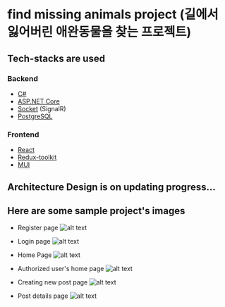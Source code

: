 # find missing animals project (길에서 잃어버린 애완동물을 찾는 프로젝트)

## Tech-stacks are used
### Backend
* [C#](https://#)
* [ASP.NET Core](https://#)
* [Socket](https://#) (SignalR)
* [PostgreSQL](https://#)
### Frontend 
* [React](https://#)
* [Redux-toolkit](https://#)
* [MUI](https://#)

## Architecture Design is on updating progress...

## Here are some sample project's images
* Register page
![alt text](https://user-images.githubusercontent.com/48620639/209404911-f98bc629-0dff-4a46-8d0a-46edd8d45048.png)

* Login page
![alt text](https://user-images.githubusercontent.com/48620639/209404936-73779f2c-1250-46a9-b38e-8bb3359e1d09.png)

* Home Page
![alt text](https://user-images.githubusercontent.com/48620639/209404945-50babebf-746d-46cb-95f9-bca3834a1bd4.png)

* Authorized user's home page
![alt text](https://user-images.githubusercontent.com/48620639/209404974-af32b4e7-b39a-43e9-bda9-743ed05f7824.png)

* Creating new post page
![alt text](https://user-images.githubusercontent.com/48620639/209404980-98e45521-03ea-430f-9355-cc56401a559d.png)

* Post details page
![alt text](https://user-images.githubusercontent.com/48620639/209404987-d1c01365-cdba-4dbb-ab15-475dd43c0b3c.png)
